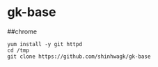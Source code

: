 ﻿# gk-base

##chrome

```shell
yum install -y git httpd
cd /tmp
git clone https://github.com/shinhwagk/gk-base
```
